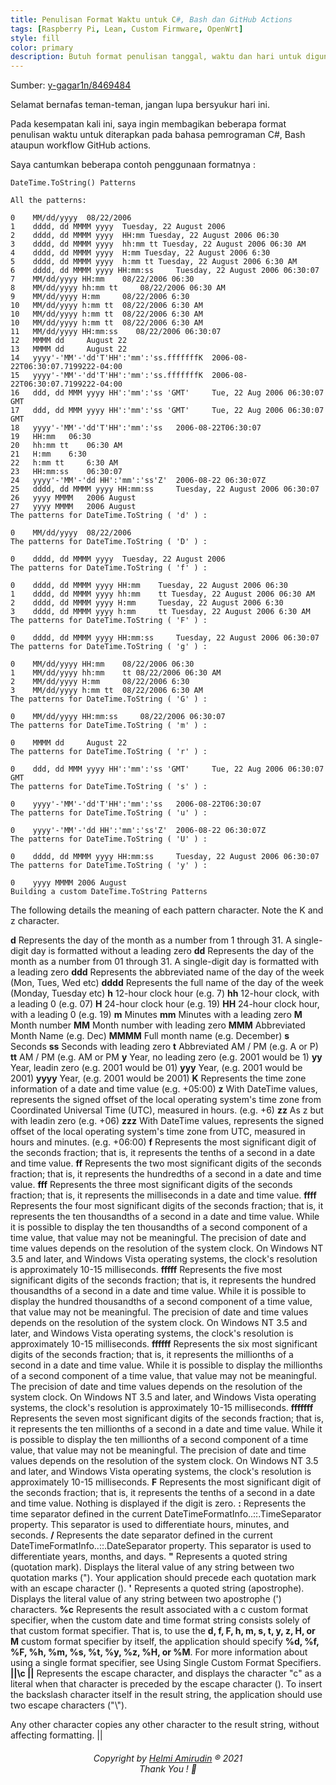 ```yaml
---
title: Penulisan Format Waktu untuk C#, Bash dan GitHub Actions
tags: [Raspberry Pi, Lean, Custom Firmware, OpenWrt]
style: fill
color: primary
description: Butuh format penulisan tanggal, waktu dan hari untuk digunakan pada bahasa C# atau Bash ataupun GitHub Actions workflow? yuk baca pos ini.
---
```


Sumber: [y-gagar1n/8469484](https://gist.github.com/y-gagar1n/8469484)

Selamat bernafas teman-teman, jangan lupa bersyukur hari ini.

Pada kesempatan kali ini, saya ingin membagikan beberapa format penulisan waktu untuk diterapkan pada bahasa pemrograman C#, Bash ataupun workflow GitHub actions.

Saya cantumkan beberapa contoh penggunaan formatnya :

```
DateTime.ToString() Patterns

All the patterns:

0	 MM/dd/yyyy	 08/22/2006
1	 dddd, dd MMMM yyyy	 Tuesday, 22 August 2006
2	 dddd, dd MMMM yyyy	 HH:mm Tuesday, 22 August 2006 06:30
3	 dddd, dd MMMM yyyy	 hh:mm tt Tuesday, 22 August 2006 06:30 AM
4	 dddd, dd MMMM yyyy	 H:mm Tuesday, 22 August 2006 6:30
5	 dddd, dd MMMM yyyy	 h:mm tt Tuesday, 22 August 2006 6:30 AM
6	 dddd, dd MMMM yyyy HH:mm:ss	 Tuesday, 22 August 2006 06:30:07
7	 MM/dd/yyyy HH:mm	 08/22/2006 06:30
8	 MM/dd/yyyy hh:mm tt	 08/22/2006 06:30 AM
9	 MM/dd/yyyy H:mm	 08/22/2006 6:30
10	 MM/dd/yyyy h:mm tt	 08/22/2006 6:30 AM
10	 MM/dd/yyyy h:mm tt	 08/22/2006 6:30 AM
10	 MM/dd/yyyy h:mm tt	 08/22/2006 6:30 AM
11	 MM/dd/yyyy HH:mm:ss	08/22/2006 06:30:07
12	 MMMM dd	 August 22
13	 MMMM dd	 August 22
14	 yyyy'-'MM'-'dd'T'HH':'mm':'ss.fffffffK	 2006-08-22T06:30:07.7199222-04:00
15	 yyyy'-'MM'-'dd'T'HH':'mm':'ss.fffffffK	 2006-08-22T06:30:07.7199222-04:00
16	 ddd, dd MMM yyyy HH':'mm':'ss 'GMT'	 Tue, 22 Aug 2006 06:30:07 GMT
17	 ddd, dd MMM yyyy HH':'mm':'ss 'GMT'	 Tue, 22 Aug 2006 06:30:07 GMT
18	 yyyy'-'MM'-'dd'T'HH':'mm':'ss	 2006-08-22T06:30:07
19	 HH:mm	 06:30
20	 hh:mm tt	 06:30 AM
21	 H:mm	 6:30
22	 h:mm tt	 6:30 AM
23	 HH:mm:ss	 06:30:07
24	 yyyy'-'MM'-'dd HH':'mm':'ss'Z'	 2006-08-22 06:30:07Z
25	 dddd, dd MMMM yyyy HH:mm:ss	 Tuesday, 22 August 2006 06:30:07
26	 yyyy MMMM	 2006 August
27	 yyyy MMMM	 2006 August
The patterns for DateTime.ToString ( 'd' ) :

0	 MM/dd/yyyy	 08/22/2006
The patterns for DateTime.ToString ( 'D' ) :

0	 dddd, dd MMMM yyyy	 Tuesday, 22 August 2006
The patterns for DateTime.ToString ( 'f' ) :

0	 dddd, dd MMMM yyyy HH:mm	 Tuesday, 22 August 2006 06:30
1	 dddd, dd MMMM yyyy hh:mm	 tt Tuesday, 22 August 2006 06:30 AM
2	 dddd, dd MMMM yyyy H:mm	 Tuesday, 22 August 2006 6:30
3	 dddd, dd MMMM yyyy h:mm	 tt Tuesday, 22 August 2006 6:30 AM
The patterns for DateTime.ToString ( 'F' ) :

0	 dddd, dd MMMM yyyy HH:mm:ss	 Tuesday, 22 August 2006 06:30:07
The patterns for DateTime.ToString ( 'g' ) :

0	 MM/dd/yyyy HH:mm	 08/22/2006 06:30
1	 MM/dd/yyyy hh:mm	 tt 08/22/2006 06:30 AM
2	 MM/dd/yyyy H:mm	 08/22/2006 6:30
3	 MM/dd/yyyy h:mm tt	 08/22/2006 6:30 AM
The patterns for DateTime.ToString ( 'G' ) :

0	 MM/dd/yyyy HH:mm:ss	 08/22/2006 06:30:07
The patterns for DateTime.ToString ( 'm' ) :

0	 MMMM dd	 August 22
The patterns for DateTime.ToString ( 'r' ) :

0	 ddd, dd MMM yyyy HH':'mm':'ss 'GMT'	 Tue, 22 Aug 2006 06:30:07 GMT
The patterns for DateTime.ToString ( 's' ) :

0	 yyyy'-'MM'-'dd'T'HH':'mm':'ss	 2006-08-22T06:30:07
The patterns for DateTime.ToString ( 'u' ) :

0	 yyyy'-'MM'-'dd HH':'mm':'ss'Z'	 2006-08-22 06:30:07Z
The patterns for DateTime.ToString ( 'U' ) :

0	 dddd, dd MMMM yyyy HH:mm:ss	 Tuesday, 22 August 2006 06:30:07
The patterns for DateTime.ToString ( 'y' ) :

0	 yyyy MMMM 2006 August
Building a custom DateTime.ToString Patterns

```

The following details the meaning of each pattern character. Note the K and z character.

**d**	Represents the day of the month as a number from 1 through 31. A single-digit day is formatted without a leading zero
**dd**	Represents the day of the month as a number from 01 through 31. A single-digit day is formatted with a leading zero
**ddd**	Represents the abbreviated name of the day of the week (Mon, Tues, Wed etc)
**dddd**	Represents the full name of the day of the week (Monday, Tuesday etc)
**h**	12-hour clock hour (e.g. 7)
**hh**	12-hour clock, with a leading 0 (e.g. 07)
**H**	24-hour clock hour (e.g. 19)
**HH**	24-hour clock hour, with a leading 0 (e.g. 19)
**m**	Minutes
**mm**	Minutes with a leading zero
**M**	Month number
**MM**	Month number with leading zero
**MMM**	Abbreviated Month Name (e.g. Dec)
**MMMM**	Full month name (e.g. December)
**s**	Seconds
**ss**	Seconds with leading zero
**t**	Abbreviated AM / PM (e.g. A or P)
**tt**	AM / PM (e.g. AM or PM
**y**	Year, no leading zero (e.g. 2001 would be 1)
**yy**	Year, leadin zero (e.g. 2001 would be 01)
**yyy**	Year, (e.g. 2001 would be 2001)
**yyyy**	Year, (e.g. 2001 would be 2001)
**K**	Represents the time zone information of a date and time value (e.g. +05:00)
**z**	With DateTime values, represents the signed offset of the local operating system's time zone from Coordinated Universal Time (UTC), measured in hours. (e.g. +6)
**zz**	As z but with leadin zero (e.g. +06)
**zzz**	With DateTime values, represents the signed offset of the local operating system's time zone from UTC, measured in hours and minutes. (e.g. +06:00)
**f**	Represents the most significant digit of the seconds fraction; that is, it represents the tenths of a second in a date and time value.
**ff**	Represents the two most significant digits of the seconds fraction; that is, it represents the hundredths of a second in a date and time value.
**fff**	Represents the three most significant digits of the seconds fraction; that is, it represents the milliseconds in a date and time value.
**ffff**	Represents the four most significant digits of the seconds fraction; that is, it represents the ten thousandths of a second in a date and time value. While it is possible to display the ten thousandths of a second component of a time value, that value may not be meaningful. The precision of date and time values depends on the resolution of the system clock. On Windows NT 3.5 and later, and Windows Vista operating systems, the clock's resolution is approximately 10-15 milliseconds.
**fffff**	Represents the five most significant digits of the seconds fraction; that is, it represents the hundred thousandths of a second in a date and time value. While it is possible to display the hundred thousandths of a second component of a time value, that value may not be meaningful. The precision of date and time values depends on the resolution of the system clock. On Windows NT 3.5 and later, and Windows Vista operating systems, the clock's resolution is approximately 10-15 milliseconds.
**ffffff**	Represents the six most significant digits of the seconds fraction; that is, it represents the millionths of a second in a date and time value. While it is possible to display the millionths of a second component of a time value, that value may not be meaningful. The precision of date and time values depends on the resolution of the system clock. On Windows NT 3.5 and later, and Windows Vista operating systems, the clock's resolution is approximately 10-15 milliseconds.
**fffffff**	Represents the seven most significant digits of the seconds fraction; that is, it represents the ten millionths of a second in a date and time value. While it is possible to display the ten millionths of a second component of a time value, that value may not be meaningful. The precision of date and time values depends on the resolution of the system clock. On Windows NT 3.5 and later, and Windows Vista operating systems, the clock's resolution is approximately 10-15 milliseconds.
**F**	Represents the most significant digit of the seconds fraction; that is, it represents the tenths of a second in a date and time value. Nothing is displayed if the digit is zero.
**:**	Represents the time separator defined in the current DateTimeFormatInfo..::.TimeSeparator property. This separator is used to differentiate hours, minutes, and seconds.
**/**	 Represents the date separator defined in the current DateTimeFormatInfo..::.DateSeparator property. This separator is used to differentiate years, months, and days.
**"**	 Represents a quoted string (quotation mark). Displays the literal value of any string between two quotation marks ("). Your application should precede each quotation mark with an escape character (\).
**'**	 Represents a quoted string (apostrophe). Displays the literal value of any string between two apostrophe (') characters.
**%c**	Represents the result associated with a c custom format specifier, when the custom date and time format string consists solely of that custom format specifier. That is, to use the **d, f, F, h, m, s, t, y, z, H, or M** custom format specifier by itself, the application should specify **%d, %f, %F, %h, %m, %s, %t, %y, %z, %H, or %M**. For more information about using a single format specifier, see Using Single Custom Format Specifiers.
**||\c ||** Represents the escape character, and displays the character "c" as a literal when that character is preceded by the escape character (\). To insert the backslash character itself in the result string, the application should use two escape characters ("\\").

Any other character copies any other character to the result string, without affecting formatting. ||

<h6 align="center">Copyright by <a href="http://www.helmiau.com">Helmi Amirudin</a> ® 2021 <br> Thank You ! 🤝</h6>

